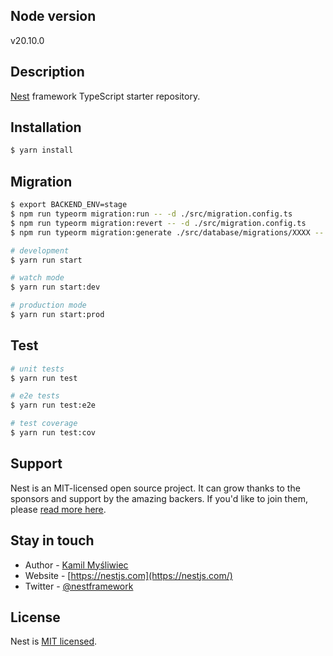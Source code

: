 ## Node version

v20.10.0

## Description

[Nest](https://github.com/nestjs/nest) framework TypeScript starter repository.

## Installation

```bash
$ yarn install
```

## Migration

```bash
$ export BACKEND_ENV=stage
$ npm run typeorm migration:run -- -d ./src/migration.config.ts
$ npm run typeorm migration:revert -- -d ./src/migration.config.ts
$ npm run typeorm migration:generate ./src/database/migrations/XXXX -- -d ./src/migration.config.ts
```

```bash
# development
$ yarn run start

# watch mode
$ yarn run start:dev

# production mode
$ yarn run start:prod
```

## Test

```bash
# unit tests
$ yarn run test

# e2e tests
$ yarn run test:e2e

# test coverage
$ yarn run test:cov
```

## Support

Nest is an MIT-licensed open source project. It can grow thanks to the sponsors and support by the amazing backers. If you'd like to join them, please [read more here](https://docs.nestjs.com/support).

## Stay in touch

- Author - [Kamil Myśliwiec](https://kamilmysliwiec.com)
- Website - [https://nestjs.com](https://nestjs.com/)
- Twitter - [@nestframework](https://twitter.com/nestframework)

## License

Nest is [MIT licensed](LICENSE).
